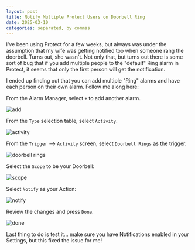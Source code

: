 ```yaml
---
layout: post
title: Notify Multiple Protect Users on Doorbell Ring
date: 2025-03-10
categories: separated, by commas
---
```

I've been using Protect for a few weeks, but always was under the assumption that my wife was getting notified too when someone rang the doorbell. Turns out, she wasn't. Not only that, but turns out there is some sort of bug that if you add multiple people to the "default" Ring alarm in Protect, it seems that only the first person will get the notification. 

I ended up finding out that you can add multiple "Ring" alarms and have each person on their own alarm. Follow me along here:

From the Alarm Manager, select `+` to add another alarm. 

![add](/images/IMG_8268.jpeg)

From the `Type` selection table, select `Activity`. 

![activity](/images/IMG_8269.jpeg)

From the `Trigger` --> `Activity` screen, select `Doorbell Rings` as the trigger. 

![doorbell rings](/images/IMG_8270.jpeg)

Select the `Scope` to be your Doorbell: 

![scope](/images/IMG_8273.jpeg)

Select `Notify` as your Action: 

![notify](/images/IMG_8274.jpeg)

Review the changes and press `Done`. 

![done](/images/IMG_8275.jpeg)

Last thing to do is test it... make sure you have Notifications enabled in your Settings, but this fixed the issue for me!
